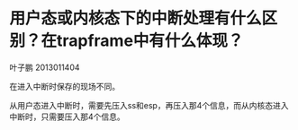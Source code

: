 # 用户态或内核态下的中断处理有什么区别？在trapframe中有什么体现？

叶子鹏 2013011404

在进入中断时保存的现场不同。

从用户态进入中断时，需要先压入ss和esp，再压入那4个信息，而从内核态进入中断时，只需要压入那4个信息。